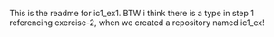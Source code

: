 This is the readme for ic1_ex1.
BTW i think there is a type in step 1 referencing exercise-2, when we created a repository named ic1_ex!